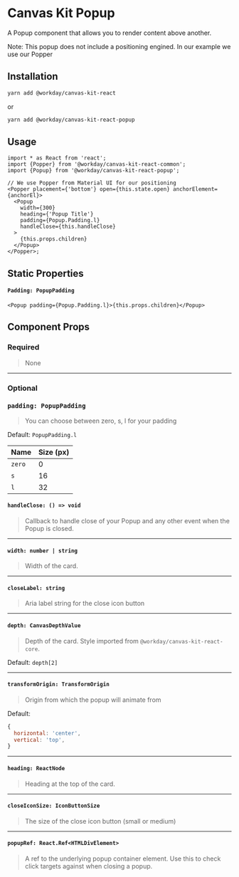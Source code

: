 # Canvas Kit Popup

A Popup component that allows you to render content above another.

Note: This popup does not include a positioning engined. In our example we use our Popper

## Installation

```sh
yarn add @workday/canvas-kit-react
```

or

```sh
yarn add @workday/canvas-kit-react-popup
```

## Usage

```tsx
import * as React from 'react';
import {Popper} from '@workday/canvas-kit-react-common';
import {Popup} from '@workday/canvas-kit-react-popup';

// We use Popper from Material UI for our positioning
<Popper placement={'bottom'} open={this.state.open} anchorElement={anchorEl}>
  <Popup
    width={300}
    heading={'Popup Title'}
    padding={Popup.Padding.l}
    handleClose={this.handleClose}
  >
    {this.props.children}
  </Popup>
</Popper>;
```

## Static Properties

#### `Padding: PopupPadding`

```tsx
<Popup padding={Popup.Padding.l}>{this.props.children}</Popup>
```

## Component Props

### Required

> None

---

### Optional

### `padding: PopupPadding`

> You can choose between zero, s, l for your padding

Default: `PopupPadding.l`

| Name   | Size (px) |
| ------ | --------- |
| `zero` | 0         |
| `s`    | 16        |
| `l`    | 32        |

#### `handleClose: () => void`

> Callback to handle close of your Popup and any other event when the Popup is closed.

---

#### `width: number | string`

> Width of the card.

---

#### `closeLabel: string`

> Aria label string for the close icon button

---

#### `depth: CanvasDepthValue`

> Depth of the card. Style imported from `@workday/canvas-kit-react-core`.

Default: `depth[2]`

---

#### `transformOrigin: TransformOrigin`

> Origin from which the popup will animate from

Default:

```js
{
  horizontal: 'center',
  vertical: 'top',
}
```

---

#### `heading: ReactNode`

> Heading at the top of the card.

---

#### `closeIconSize: IconButtonSize`

> The size of the close icon button (small or medium)

---

#### `popupRef: React.Ref<HTMLDivElement>`

> A ref to the underlying popup container element. Use this to check click targets against when
> closing a popup.
